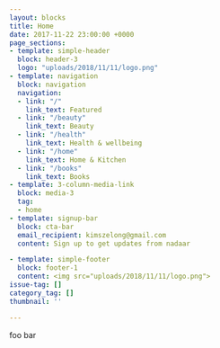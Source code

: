 ```yaml
---
layout: blocks
title: Home
date: 2017-11-22 23:00:00 +0000
page_sections:
- template: simple-header
  block: header-3
  logo: "uploads/2018/11/11/logo.png"
- template: navigation
  block: navigation
  navigation:
  - link: "/"
    link_text: Featured
  - link: "/beauty"
    link_text: Beauty
  - link: "/health"
    link_text: Health & wellbeing
  - link: "/home"
    link_text: Home & Kitchen
  - link: "/books"
    link_text: Books
- template: 3-column-media-link
  block: media-3
  tag:
  - home
- template: signup-bar
  block: cta-bar
  email_recipient: kimszelong@gmail.com
  content: Sign up to get updates from nadaar

- template: simple-footer
  block: footer-1
  content: <img src="uploads/2018/11/11/logo.png">
issue-tag: []
category_tag: []
thumbnail: ''

---
```

foo bar